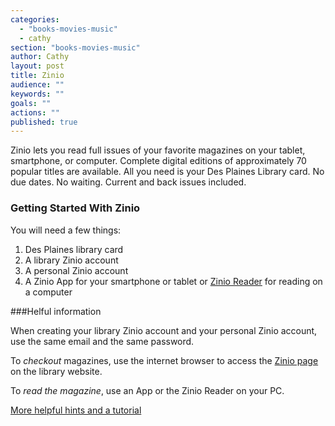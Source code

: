 ```yaml
---
categories: 
  - "books-movies-music"
  - cathy
section: "books-movies-music"
author: Cathy
layout: post
title: Zinio
audience: ""
keywords: ""
goals: ""
actions: ""
published: true
---
```


Zinio lets you read full issues of your favorite magazines on your tablet, smartphone, or computer. Complete digital editions of approximately 70 popular titles are available. All you need is your Des Plaines Library card. No due dates. No waiting. Current and back issues included.

### Getting Started With Zinio 

You will need a few things:
1. Des Plaines library card
2. A library Zinio account
3. A personal Zinio account
4. A Zinio App for your smartphone or tablet or [Zinio Reader](http://www.zinio.com/www/apps/desktop.jsp) for reading on a computer

###Helful information

When creating your library Zinio account and your personal Zinio account, use the same email and the same password.

To *checkout* magazines, use the internet browser to access the [Zinio page](https://www.rbdigital.com/desplainesil/service/zinio/landing?) on the library website.

To *read the magazine*, use an App or the Zinio Reader on your PC.

[More helpful hints and a tutorial](https://www.rbdigital.com/service/zinio)
